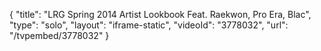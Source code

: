 {
    "title": "LRG Spring 2014 Artist Lookbook Feat. Raekwon, Pro Era, Blac",
    "type": "solo",
    "layout": "iframe-static",
    "videoId": "3778032",
    "url": "\/tvpembed\/3778032"
}